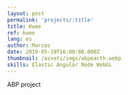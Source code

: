 ```yaml
---
layout: post
permalink: 'projects/:title'
title: Kwee
ref: kwee
lang: es
author: Marcos
date: 2019-05-19T16:00:00.000Z
thumbnail: /assets/imgs/abpearth.webp
skills: Elastic Angular Node WebGL
---
```

ABP project
